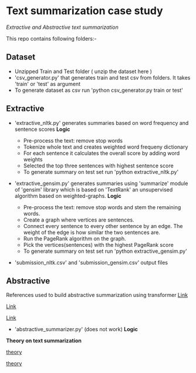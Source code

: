 # Text summarization case study
*Extractive and Abstractive text summarization*

This repo contains following folders:-

## Dataset
-  Unzipped Train and Test folder ( unzip the dataset here )
-  'csv_generator.py' that generates train and test csv from folders. It takes 'train' or 'test' as argument
-  To generate dataset as csv run 'python csv_generator.py train or test'
	
## Extractive
-  'extractive_nltk.py' generates summaries based on word frequency and sentence scores
	**Logic**
	-  Pre-process the text: remove stop words
	-  Tokenize whole text and creates weighted word frequeny dictionary
	-  For each sentence it calculates the overall score by adding word weights
	-  Selected the top three sentences with highest sentence score
	-  To generate summary on test set run 'python extractive_nltk.py'
		
- 'extractive_gensim.py' generates summaries using 'summarize' module of 'gensim' library which is based on 'TextRank' an unsupervised algorithm based on weighted-graphs. 
	**Logic**
	-  Pre-process the text: remove stop words and stem the remaining words.
	-  Create a graph where vertices are sentences.
	-  Connect every sentence to every other sentence by an edge. The weight of the edge is how similar the two sentences are.
	-  Run the PageRank algorithm on the graph.
	-  Pick the vertices(sentences) with the highest PageRank score
	-  To generate summary on test set run 'python extractive_gensim.py'
		
-  'submission_nltk.csv' and 'submission_gensim.csv' output files
	
## Abstractive
References used to build abstractive summarization using transformer
[Link](https://www.tensorflow.org/text/tutorials/transformer)

[Link](https://medium.com/swlh/abstractive-text-summarization-using-transformers-3e774cc42453)

[Link](https://huggingface.co/transformers/model_doc/pegasus.html)

-  'abstractive_summarizer.py' (does not work)
 	**Logic**
	



**Theory on text summarization**

[theory](https://medium.com/luisfredgs/automatic-text-summarization-with-machine-learning-an-overview-68ded5717a25)

[theory](https://rare-technologies.com/text-summarization-in-python-extractive-vs-abstractive-techniques-revisited/)
